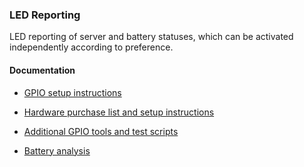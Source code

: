 ### LED Reporting

LED reporting of server and battery statuses, which can be activated independently according to preference.

#### Documentation

- [GPIO setup instructions](./setup/led_gpio_setup.md)

- [Hardware purchase list and setup instructions](./setup/hardware_setup.md)

- [Additional GPIO tools and test scripts](./test_scripts/README.md)

- [Battery analysis](./battery/README.md)
